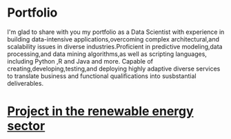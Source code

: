 # Portfolio
I'm glad to share with you my portfolio as a Data Scientist with experience in building data-intensive applications,overcoming complex architectural,and scalability issues in diverse industries.Proficient in predictive modeling,data processing,and data mining algorithms,as well as scripting languages, including Python ,R and Java and more.
Capable of creating,developing,testing,and deploying highly adaptive diverse services to translate business and functional qualifications into susbstantial deliverables.

# [Project in the renewable energy sector](https://github.com/HousssamSadouk/Forcasting_Microgrid)










